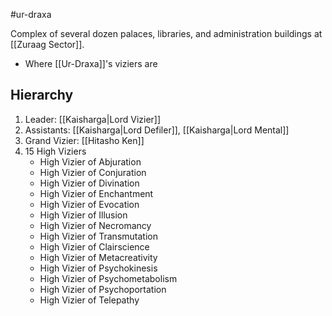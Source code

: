 #ur-draxa 

Complex of several dozen palaces, libraries, and administration buildings at [[Zuraag Sector]].

- Where [[Ur-Draxa]]'s viziers are

## Hierarchy
1. Leader: [[Kaisharga|Lord Vizier]]
2. Assistants: [[Kaisharga|Lord Defiler]], [[Kaisharga|Lord Mental]]
3. Grand Vizier: [[Hitasho Ken]]
4. 15 High Viziers
	- High Vizier of Abjuration
	- High Vizier of Conjuration
	- High Vizier of Divination
	- High Vizier of Enchantment
	- High Vizier of Evocation
	- High Vizier of Illusion
	- High Vizier of Necromancy
	- High Vizier of Transmutation
	- High Vizier of Clairscience
	- High Vizier of Metacreativity
	- High Vizier of Psychokinesis
	- High Vizier of Psychometabolism
	- High Vizier of Psychoportation
	- High Vizier of Telepathy
